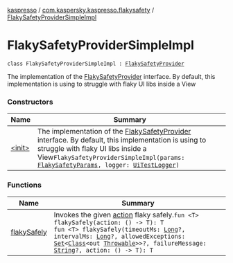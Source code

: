[kaspresso](../../index.md) / [com.kaspersky.kaspresso.flakysafety](../index.md) / [FlakySafetyProviderSimpleImpl](./index.md)

# FlakySafetyProviderSimpleImpl

`class FlakySafetyProviderSimpleImpl : `[`FlakySafetyProvider`](../-flaky-safety-provider/index.md)

The implementation of the [FlakySafetyProvider](../-flaky-safety-provider/index.md) interface.
By default, this implementation is using to struggle with flaky UI libs inside a View

### Constructors

| Name | Summary |
|---|---|
| [&lt;init&gt;](-init-.md) | The implementation of the [FlakySafetyProvider](../-flaky-safety-provider/index.md) interface. By default, this implementation is using to struggle with flaky UI libs inside a View`FlakySafetyProviderSimpleImpl(params: `[`FlakySafetyParams`](../../com.kaspersky.kaspresso.params/-flaky-safety-params/index.md)`, logger: `[`UiTestLogger`](../../com.kaspersky.kaspresso.logger/-ui-test-logger.md)`)` |

### Functions

| Name | Summary |
|---|---|
| [flakySafely](flaky-safely.md) | Invokes the given [action](flaky-safely.md#com.kaspersky.kaspresso.flakysafety.FlakySafetyProviderSimpleImpl$flakySafely(kotlin.Function0((com.kaspersky.kaspresso.flakysafety.FlakySafetyProviderSimpleImpl.flakySafely.T)))/action) flaky safely.`fun <T> flakySafely(action: () -> T): T`<br>`fun <T> flakySafely(timeoutMs: `[`Long`](https://kotlinlang.org/api/latest/jvm/stdlib/kotlin/-long/index.html)`?, intervalMs: `[`Long`](https://kotlinlang.org/api/latest/jvm/stdlib/kotlin/-long/index.html)`?, allowedExceptions: `[`Set`](https://kotlinlang.org/api/latest/jvm/stdlib/kotlin.collections/-set/index.html)`<`[`Class`](https://docs.oracle.com/javase/6/docs/api/java/lang/Class.html)`<out `[`Throwable`](https://kotlinlang.org/api/latest/jvm/stdlib/kotlin/-throwable/index.html)`>>?, failureMessage: `[`String`](https://kotlinlang.org/api/latest/jvm/stdlib/kotlin/-string/index.html)`?, action: () -> T): T` |

